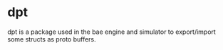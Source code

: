 # dpt

dpt is a package used in the bae engine and simulator to export/import some structs as proto buffers.
